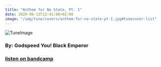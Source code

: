 ```yaml
---
title: "Anthem for No State, Pt. I"
date: 2020-06-13T12:41:08+02:00
image: "/img/tune/covers/anthem-for-no-state-pt-I.jpg#tunecover-list"
---
```


![TuneImage](/img/tune/covers/anthem-for-no-state-pt-I.jpg#tunecover)
### By: Godspeed You! Black Emperor
### [listen on bandcamp](https://godspeedyoublackemperor.bandcamp.com/track/anthem-for-no-state-pt-i)
